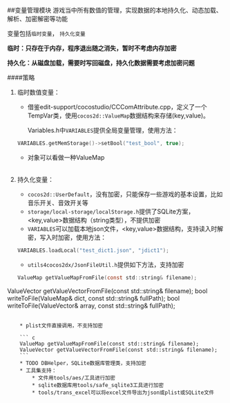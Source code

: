 ##变量管理模块
游戏当中所有数值的管理，实现数据的本地持久化、动态加载、解析、加密解密等功能

变量包括`临时变量`， `持久化变量`

**临时：只存在于内存，程序退出随之消失，暂时不考虑内存加密**

**持久化：从磁盘加载，需要时写回磁盘，持久化数据需要考虑加密问题**

####策略

1. 临时数值变量：
   * 借鉴edit-support/cocostudio/CCComAttribute.cpp，定义了一个TempVar类，使用```cocos2d::ValueMap```数据结构来存储(key,value)。
   
   		Variables.h中`VARIABLES`提供全局变量管理，使用方法：
   
   	``` c
   	VARIABLES.getMemStorage()->setBool("test_bool", true);
   	```
   * 对象可以看做一种ValueMap
  	
  	<br>

2. 持久化变量：
	* ```cocos2d::UserDefault```，没有加密，只能保存一些游戏的基本设置，比如音乐开关、音效开关等
	* ```storage/local-storage/localStorage.h```提供了SQLite方案，<key,value>数据结构（string类型），不提供加密
	* `VARIABLES`可以加载本地json文件，<key,value>数据结构，支持读入时解密，写入时加密，使用方法：
	
	``` c
	VARIABLES.loadLocal("test_dict1.json", "jdict1");
	```
	* `utils4cocos2dx/JsonFileUtil.h`提供如下方法，支持加密
	
	``` c
	ValueMap getValueMapFromFile(const std::string& filename);
ValueVector getValueVectorFromFile(const std::string& filename);
bool writeToFile(ValueMap& dict, const std::string& fullPath);
bool writeToFile(ValueVector& array, const std::string& fullPath);
```
	
	* plist文件直接调用，不支持加密
	
	``` c
	ValueMap getValueMapFromFile(const std::string& filename);
	ValueVector getValueVectorFromFile(const std::string& filename);
	```
	* TODO DBHelper，SQLite数据库管理类，支持加密
	* 工具集支持：
		* 文件用tools/aes/工具进行加密
		* sqlite数据库用tools/safe_sqlite3工具进行加密
		* tools/trans_excel可以将excel文件导出为json或plist或SQLite文件
